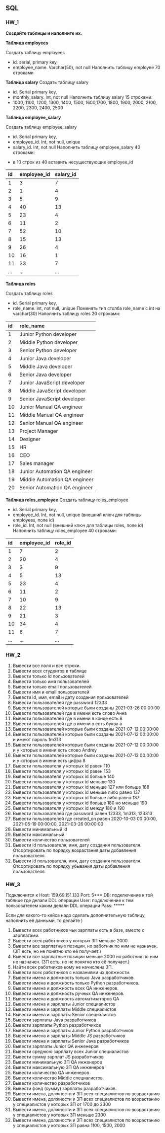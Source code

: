 ## **SQL**
### **HW_1**

**Создайте таблицы и наполните их.**

**Таблица employees**   

Создать таблицу employees
  * id. serial,  primary key,
  * employee_name. Varchar(50), not null
Наполнить таблицу employee 70 строками

**Таблица salary**
Создать таблицу salary
  * id. Serial  primary key,
  * monthly_salary. Int, not null
Наполнить таблицу salary 15 строками:
  * 1000, 1100, 1200, 1300, 1400, 1500, 1600,1700, 1800, 1900, 2000, 2100, 2200, 2300, 2400, 2500

**Таблица employee_salary**

Создать таблицу employee_salary
  * id. Serial  primary key,
  * employee_id. Int, not null, unique
  * salary_id. Int, not null
Наполнить таблицу employee_salary 40 строками:
- в 10 строк из 40 вставить несуществующие employee_id

|id | employee_id| salary_id|
|:--|:---------- |:---------|
|1  |3           |7         |
|2  |1           |4         |
|3  |5           |9         |
|4  |40          |13        |
|5  |23          |4         |
|6  |11          |2         |
|7  |52          |10        |
|8  |15          |13        |
|9  |26          |4         |
|10 |16          |1         |
|11 |33          |7         |
|...|...         |...       |

**Таблица roles**

Создать таблицу roles
 * id. Serial  primary key,
 * role_name. int, not null, unique
Поменять тип столба role_name с int на varchar(30)
Наполнить таблицу roles 20 строками:

|id | role_name                   |
|:--|:----------------------------|
|1  |Junior Python developer      |
|2  |Middle Python developer      |
|3  |Senior Python developer      |
|4  |Junior Java developer        |
|5  |Middle Java developer        |
|6  |Senior Java developer        |
|7  |Junior JavaScript developer  |
|8  |Middle JavaScript developer  |
|9  |Senior JavaScript developer  |
|10 |Junior Manual QA engineer    |
|11 |Middle Manual QA engineer    |
|12 |Senior Manual QA engineer    |
|13 |Project Manager              |
|14 |Designer                     |
|15 |HR                           |
|16 |CEO                          |
|17 |Sales manager                |
|18 |Junior Automation QA engineer|
|19 |Middle Automation QA engineer|
|20 |Senior Automation QA engineer|

**Таблица roles_employee**
Создать таблицу roles_employee
 *  id. Serial  primary key,
 *  employee_id. Int, not null, unique (внешний ключ для таблицы employees, поле id)
 *  role_id. Int, not null (внешний ключ для таблицы roles, поле id)
Наполнить таблицу roles_employee 40 строками:

|id | employee_id| role_id  |
|:--|:---------- |:---------|
|1  |7           |2         |
|2  |20          |4         |
|3  |3           |9         |
|4  |5           |13        |
|5  |23          |4         |
|6  |11          |2         |
|7  |10          |9         |
|8  |22          |13        |
|9  |21          |3         |
|10 |34          |4         |
|11 |6           |7         |
|...|...         |...       |


### **HW_2**

 1. Вывести все поля и все строки.
 2. Вывести всех студентов в таблице
 3. Вывести только Id пользователей
 4. Вывести только имя пользователей
 5. Вывести только email пользователей
 6. Вывести имя и email пользователей
 7. Вывести id, имя, email и дату создания пользователей
 8. Вывести пользователей где password 12333
 9. Вывести пользователей которые были созданы 2021-03-26 00:00:00
 10. Вывести пользователей где в имени есть слово Анна
 11. Вывести пользователей где в имени в конце есть 8
 12. Вывести пользователей где в имени в есть буква а
 13. Вывести пользователей которые были созданы 2021-07-12 00:00:00
 14. Вывести пользователей которые были созданы 2021-07-12 00:00:00 и имеют пароль 1m313
 15. Вывести пользователей которые были созданы 2021-07-12 00:00:00 и у которых в имени есть слово Andrey
 16. Вывести пользователей которые были созданы 2021-07-12 00:00:00 и у которых в имени есть цифра 8
 17. Вывести пользователя у которых id равен 110
 18. Вывести пользователя у которых id равен 153
 19. Вывести пользователя у которых id больше 140
 20. Вывести пользователя у которых id меньше 130
 21. Вывести пользователя у которых id меньше 127 или больше 188
 22. Вывести пользователя у которых id меньше либо равно 137
 23. Вывести пользователя у которых id больше либо равно 137
 24. Вывести пользователя у которых id больше 180 но меньше 190
 25. Вывести пользователя у которых id между 180 и 190
 26. Вывести пользователей где password равен 12333, 1m313, 123313
 27. Вывести пользователей где created_on равен 2020-10-03 00:00:00, 2021-05-19 00:00:00, 2021-03-26 00:00:00
 28. Вывести минимальный id 
 29. Вывести максимальный.
 30. Вывести количество пользователей
 31. Вывести id пользователя, имя, дату создания пользователя. Отсортировать по порядку возрастания даты добавления пользоватлеля.
 32. Вывести id пользователя, имя, дату создания пользователя. Отсортировать по порядку убывания даты добавления пользоватлеля.


### **HW_3**

Подключится к 
Host: 159.69.151.133
Port: 5***
DB: подключение к той таблице где делали DDL операции
User: подключение к тем пользователем каким делали DDL операции
Pass: *****

Если для какого-то кейса надо сделать дополнительную таблицу, наполнить её данными, то делайте )


 1. Вывести всех работников чьи зарплаты есть в базе, вместе с зарплатами.
 2. Вывести всех работников у которых ЗП меньше 2000.
 3. Вывести все зарплатные позиции, но работник по ним не назначен. (ЗП есть, но не понятно кто её получает.)
 4. Вывести все зарплатные позиции  меньше 2000 но работник по ним не назначен. (ЗП есть, но не понятно кто её получает.)
 5. Найти всех работников кому не начислена ЗП.
 6. Вывести всех работников с названиями их должности.
 7. Вывести имена и должность только Java разработчиков.
 8. Вывести имена и должность только Python разработчиков.
 9. Вывести имена и должность всех QA инженеров.
 10. Вывести имена и должность ручных QA инженеров.
 11. Вывести имена и должность автоматизаторов QA
 12. Вывести имена и зарплаты Junior специалистов
 13. Вывести имена и зарплаты Middle специалистов
 14. Вывести имена и зарплаты Senior специалистов
 15. Вывести зарплаты Java разработчиков
 16. Вывести зарплаты Python разработчиков
 17. Вывести имена и зарплаты Junior Python разработчиков
 18. Вывести имена и зарплаты Middle JS разработчиков
 19. Вывести имена и зарплаты Senior Java разработчиков
 20. Вывести зарплаты Junior QA инженеров
 21. Вывести среднюю зарплату всех Junior специалистов
 22. Вывести сумму зарплат JS разработчиков
 23. Вывести минимальную ЗП QA инженеров
 24. Вывести максимальную ЗП QA инженеров
 25. Вывести количество QA инженеров
 26. Вывести количество Middle специалистов.
 27. Вывести количество разработчиков
 28. Вывести фонд (сумму) зарплаты разработчиков.
 29. Вывести имена, должности и ЗП всех специалистов по возрастанию
 30. Вывести имена, должности и ЗП всех специалистов по возрастанию у специалистов у которых ЗП от 1700 до 2300
 31. Вывести имена, должности и ЗП всех специалистов по возрастанию у специалистов у которых ЗП меньше 2300
 32. Вывести имена, должности и ЗП всех специалистов по возрастанию у специалистов у которых ЗП равна 1100, 1500, 2000